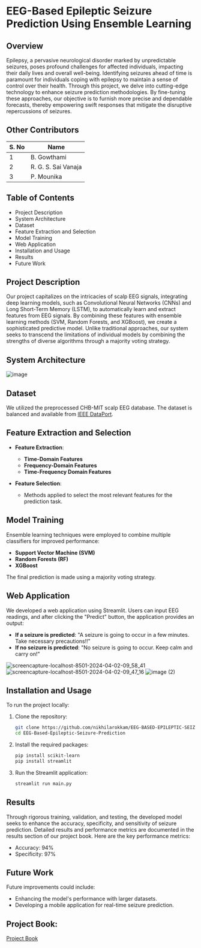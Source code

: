 # EEG-Based Epileptic Seizure Prediction Using Ensemble Learning










## Overview

Epilepsy, a pervasive neurological disorder marked by unpredictable seizures, poses profound challenges for affected individuals, impacting their daily lives and overall well-being. Identifying seizures ahead of time is paramount for individuals coping with epilepsy to maintain a sense of control over their health. Through this project, we delve into cutting-edge technology to enhance seizure prediction methodologies. By fine-tuning these approaches, our objective is to furnish more precise and dependable forecasts, thereby empowering swift responses that mitigate the disruptive repercussions of seizures.

## Other Contributors

| S. No        | Name                 |
|-------------|----------------------|
| 1      | B. Gowthami          |
| 2      | R. G. S. Sai Vanaja  |
| 3      | P. Mounika           |

## Table of Contents

- Project Description
- System Architecture
- Dataset
- Feature Extraction and Selection
- Model Training
- Web Application
- Installation and Usage
- Results
- Future Work
  
## Project Description

Our project capitalizes on the intricacies of scalp EEG signals, integrating deep learning models, such as Convolutional Neural Networks (CNNs) and Long Short-Term Memory (LSTM), to automatically learn and extract features from EEG signals. By combining these features with ensemble learning methods (SVM, Random Forests, and XGBoost), we create a sophisticated predictive model. Unlike traditional approaches, our system seeks to transcend the limitations of individual models by combining the strengths of diverse algorithms through a majority voting strategy.

## System Architecture

![image](https://github.com/nikhilarokkam/EEG-BASED-EPILEPTIC-SEIZURE-PREDICTION-USING-ENSEMBLE-LEARNING/assets/115566678/9f0cd0ac-db5f-43e6-b9ef-4244095e762f)

## Dataset

We utilized the preprocessed CHB-MIT scalp EEG database. The dataset is balanced and available from [IEEE DataPort](https://ieee-dataport.org/open-access/preprocessed-chb-mit-scalp-eeg-database).

## Feature Extraction and Selection

- **Feature Extraction**:
  - **Time-Domain Features**
  - **Frequency-Domain Features**
  - **Time-Frequency Domain Features**

- **Feature Selection**:
  - Methods applied to select the most relevant features for the prediction task.

## Model Training

Ensemble learning techniques were employed to combine multiple classifiers for improved performance:
- **Support Vector Machine (SVM)**
- **Random Forests (RF)**
- **XGBoost**

The final prediction is made using a majority voting strategy.

## Web Application

We developed a web application using Streamlit. Users can input EEG readings, and after clicking the "Predict" button, the application provides an output:
- **If a seizure is predicted**: "A seizure is going to occur in a few minutes. Take necessary precautions!!"
- **If no seizure is predicted**: "No seizure is going to occur. Keep calm and carry on!"

![screencapture-localhost-8501-2024-04-02-09_58_41](https://github.com/nikhilarokkam/EEG-BASED-EPILEPTIC-SEIZURE-PREDICTION-USING-ENSEMBLE-LEARNING/assets/115566678/98af72d6-f38c-4fab-b9b7-6d925e219e98)
![screencapture-localhost-8501-2024-04-02-09_47_16](https://github.com/nikhilarokkam/EEG-BASED-EPILEPTIC-SEIZURE-PREDICTION-USING-ENSEMBLE-LEARNING/assets/115566678/f31b1a35-eb85-4f93-b27a-f6ffae08dd34)
![image (2)](https://github.com/nikhilarokkam/EEG-BASED-EPILEPTIC-SEIZURE-PREDICTION-USING-ENSEMBLE-LEARNING/assets/115566678/5d631894-8ffa-4764-87fa-15365741bf72)

## Installation and Usage

To run the project locally:

1. Clone the repository:
   ```bash
   git clone https://github.com/nikhilarokkam/EEG-BASED-EPILEPTIC-SEIZURE-PREDICTION-USING-ENSEMBLE-LEARNING.git
   cd EEG-Based-Epileptic-Seizure-Prediction
2. Install the required packages:
   ```bash
   pip install scikit-learn
   pip install streamlit
3. Run the Streamlit application:
   ```bash
   streamlit run main.py

## Results

Through rigorous training, validation, and testing, the developed model seeks to enhance the accuracy, specificity, and sensitivity of seizure prediction. Detailed results and performance metrics are documented in the results section of our project book.  Here are the key performance metrics:

- Accuracy: 94%
- Specificity: 97%

## Future Work
Future improvements could include:

- Enhancing the model's performance with larger datasets.
- Developing a mobile application for real-time seizure prediction.

## Project Book:
[Project Book](https://github.com/nikhilarokkam/EEG-BASED-EPILEPTIC-SEIZURE-PREDICTION-USING-ENSEMBLE-LEARNING/files/15372250/Project.Book.1.pdf)
